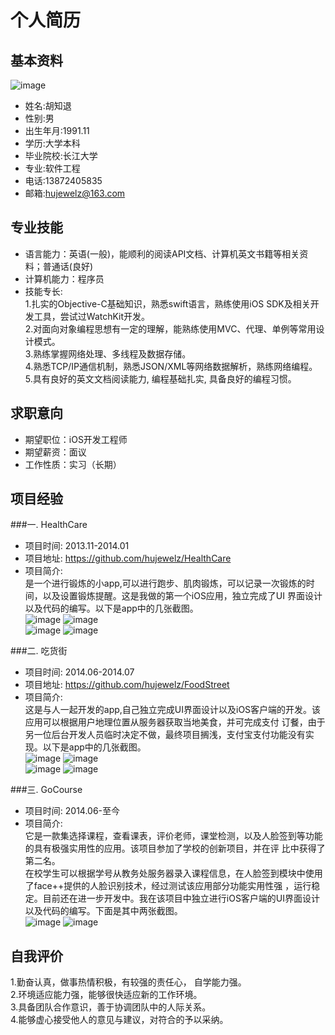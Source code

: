 个人简历
==========
基本资料
----------
![image](https://github.com/huluobobo/Personalresume/raw/master/sources/me.png)<br>
* 姓名:胡知退      
* 性别:男      
* 出生年月:1991.11 <br>
* 学历:大学本科     
* 毕业院校:长江大学      
* 专业:软件工程 <br>
* 电话:13872405835      
* 邮箱:hujewelz@163.com <br>

专业技能
--------
* 语言能力：英语(一般)，能顺利的阅读API文档、计算机英文书籍等相关资料；普通话(良好) 
* 计算机能力：程序员 
* 技能专长: <br>
  1.扎实的Objective-C基础知识，熟悉swift语言，熟练使用iOS SDK及相关开发工具，尝试过WatchKit开发。<br>
  2.对面向对象编程思想有一定的理解，能熟练使用MVC、代理、单例等常用设计模式。<br>
  3.熟练掌握网络处理、多线程及数据存储。<br>
  4.熟悉TCP/IP通信机制，熟悉JSON/XML等网络数据解析，熟练网络编程。<br>
  5.具有良好的英文文档阅读能力, 编程基础扎实, 具备良好的编程习惯。<br>

求职意向
----------
* 期望职位：iOS开发工程师        
* 期望薪资：面议
* 工作性质：实习（长期）


项目经验
----------
###一. HealthCare
* 项目时间: 2013.11-2014.01 <br>
* 项目地址: https://github.com/hujewelz/HealthCare <br>
* 项目简介: <br>
  是一个进行锻炼的小app,可以进行跑步、肌肉锻炼，可以记录一次锻炼的时间，以及设置锻炼提醒。这是我做的第一个iOS应用，独立完成了UI   界面设计以及代码的编写。以下是app中的几张截图。<br>
  ![image](https://github.com/huluobobo/Personalresume/raw/master/sources/1.png)
  ![image](https://github.com/huluobobo/Personalresume/raw/master/sources/2.png) <br>
  ![image](https://github.com/huluobobo/Personalresume/raw/master/sources/3.png)
  ![image](https://github.com/huluobobo/Personalresume/raw/master/sources/4.png)

###二. 吃货街
* 项目时间: 2014.06-2014.07 <br>
* 项目地址: https://github.com/hujewelz/FoodStreet <br>
* 项目简介: <br>
  这是与人一起开发的app,自己独立完成UI界面设计以及iOS客户端的开发。该应用可以根据用户地理位置从服务器获取当地美食，并可完成支付   订餐，由于另一位后台开发人员临时决定不做，最终项目搁浅，支付宝支付功能没有实现。以下是app中的几张截图。<br>
  ![image](https://github.com/huluobobo/Personalresume/raw/master/sources/5.png)
  ![image](https://github.com/huluobobo/Personalresume/raw/master/sources/6.png) <br>
  ![image](https://github.com/huluobobo/Personalresume/raw/master/sources/7.png)
  ![image](https://github.com/huluobobo/Personalresume/raw/master/sources/8.png)

###三. GoCourse
* 项目时间: 2014.06-至今 <br>
* 项目简介: <br>
  它是一款集选择课程，查看课表，评价老师，课堂检测，以及人脸签到等功能的具有极强实用性的应用。该项目参加了学校的创新项目，并在评   比中获得了第二名。<br>
  在校学生可以根据学号从教务处服务器录入课程信息，在人脸签到模块中使用了face++提供的人脸识别技术，经过测试该应用部分功能实用性强   ，运行稳定。目前还在进一步开发中。我在该项目中独立进行iOS客户端的UI界面设计以及代码的编写。下面是其中两张截图。<br>
![image](https://github.com/huluobobo/Personalresume/raw/master/sources/9.png)
![image](https://github.com/huluobobo/Personalresume/raw/master/sources/10.png) <br>

自我评价
---------
1.勤奋认真，做事热情积极，有较强的责任心， 自学能力强。<br>
2.环境适应能力强，能够很快适应新的工作环境。<br>
3.具备团队合作意识，善于协调团队中的人际关系。<br>
4.能够虚心接受他人的意见与建议，对符合的予以采纳。<br>



